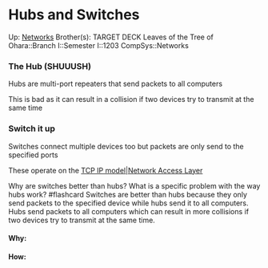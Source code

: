 # Hubs and Switches

Up: [Networks](networks)
Brother(s):
TARGET DECK
Leaves of the Tree of Ohara::Branch I::Semester I::1203 CompSys::Networks

### The Hub (SHUUUSH)

Hubs are multi-port repeaters that send packets to all computers

This is bad as it can result in a collision if two devices try to transmit at the same time

### Switch it up

Switches connect multiple devices too but packets are only send to the specified ports

These operate on the [TCP IP model|Network Access Layer](tcp_ip_model|network_access_layer)

Why are switches better than hubs? What is a specific problem with the way hubs work? #flashcard 
Switches are better than hubs because they only send packets to the specified device while hubs send it to all computers.
Hubs send packets to all computers which can result in more collisions if two devices try to transmit at the same time.
<!--ID: 1701371422546-->





































#### Why:
#### How:









